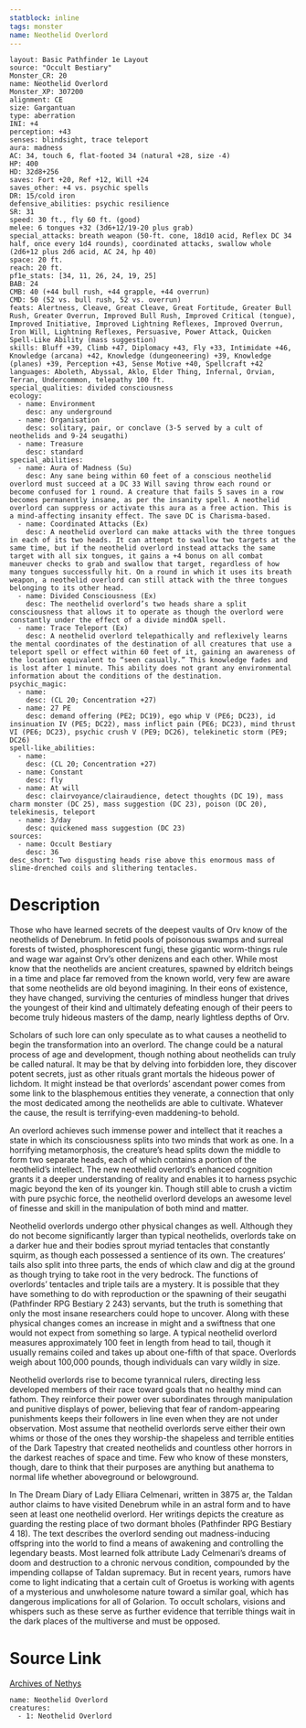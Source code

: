 ```yaml
---
statblock: inline
tags: monster
name: Neothelid Overlord
---
```

```statblock
layout: Basic Pathfinder 1e Layout
source: "Occult Bestiary"
Monster_CR: 20
name: Neothelid Overlord
Monster_XP: 307200
alignment: CE
size: Gargantuan
type: aberration
INI: +4
perception: +43
senses: blindsight, trace teleport
aura: madness
AC: 34, touch 6, flat-footed 34 (natural +28, size -4)
HP: 400
HD: 32d8+256
saves: Fort +20, Ref +12, Will +24
saves_other: +4 vs. psychic spells
DR: 15/cold iron
defensive_abilities: psychic resilience
SR: 31
speed: 30 ft., fly 60 ft. (good)
melee: 6 tongues +32 (3d6+12/19-20 plus grab)
special_attacks: breath weapon (50-ft. cone, 18d10 acid, Reflex DC 34 half, once every 1d4 rounds), coordinated attacks, swallow whole (2d6+12 plus 2d6 acid, AC 24, hp 40)
space: 20 ft.
reach: 20 ft.
pf1e_stats: [34, 11, 26, 24, 19, 25]
BAB: 24
CMB: 40 (+44 bull rush, +44 grapple, +44 overrun)
CMD: 50 (52 vs. bull rush, 52 vs. overrun)
feats: Alertness, Cleave, Great Cleave, Great Fortitude, Greater Bull Rush, Greater Overrun, Improved Bull Rush, Improved Critical (tongue), Improved Initiative, Improved Lightning Reflexes, Improved Overrun, Iron Will, Lightning Reflexes, Persuasive, Power Attack, Quicken Spell-Like Ability (mass suggestion)
skills: Bluff +39, Climb +47, Diplomacy +43, Fly +33, Intimidate +46, Knowledge (arcana) +42, Knowledge (dungeoneering) +39, Knowledge (planes) +39, Perception +43, Sense Motive +40, Spellcraft +42
languages: Aboleth, Abyssal, Aklo, Elder Thing, Infernal, Orvian, Terran, Undercommon, telepathy 100 ft.
special_qualities: divided consciousness
ecology:
  - name: Environment
    desc: any underground
  - name: Organisation
    desc: solitary, pair, or conclave (3-5 served by a cult of neothelids and 9-24 seugathi)
  - name: Treasure
    desc: standard
special_abilities:
  - name: Aura of Madness (Su)
    desc: Any sane being within 60 feet of a conscious neothelid overlord must succeed at a DC 33 Will saving throw each round or become confused for 1 round. A creature that fails 5 saves in a row becomes permanently insane, as per the insanity spell. A neothelid overlord can suppress or activate this aura as a free action. This is a mind-affecting insanity effect. The save DC is Charisma-based.
  - name: Coordinated Attacks (Ex)
    desc: A neothelid overlord can make attacks with the three tongues in each of its two heads. It can attempt to swallow two targets at the same time, but if the neothelid overlord instead attacks the same target with all six tongues, it gains a +4 bonus on all combat maneuver checks to grab and swallow that target, regardless of how many tongues successfully hit. On a round in which it uses its breath weapon, a neothelid overlord can still attack with the three tongues belonging to its other head.
  - name: Divided Consciousness (Ex)
    desc: The neothelid overlord’s two heads share a split consciousness that allows it to operate as though the overlord were constantly under the effect of a divide mindOA spell.
  - name: Trace Teleport (Ex)
    desc: A neothelid overlord telepathically and reflexively learns the mental coordinates of the destination of all creatures that use a teleport spell or effect within 60 feet of it, gaining an awareness of the location equivalent to “seen casually.” This knowledge fades and is lost after 1 minute. This ability does not grant any environmental information about the conditions of the destination.
psychic_magic:
  - name:
    desc: (CL 20; Concentration +27)
  - name: 27 PE
    desc: demand offering (PE2; DC19), ego whip V (PE6; DC23), id insinuation IV (PE5; DC22), mass inflict pain (PE6; DC23), mind thrust VI (PE6; DC23), psychic crush V (PE9; DC26), telekinetic storm (PE9; DC26)
spell-like_abilities:
  - name:
    desc: (CL 20; Concentration +27)
  - name: Constant
    desc: fly
  - name: At will
    desc: clairvoyance/clairaudience, detect thoughts (DC 19), mass charm monster (DC 25), mass suggestion (DC 23), poison (DC 20), telekinesis, teleport
  - name: 3/day
    desc: quickened mass suggestion (DC 23)
sources:
  - name: Occult Bestiary
    desc: 36
desc_short: Two disgusting heads rise above this enormous mass of slime-drenched coils and slithering tentacles.
```
# Description
Those who have learned secrets of the deepest vaults of Orv know of the neothelids of Denebrum. In fetid pools of poisonous swamps and surreal forests of twisted, phosphorescent fungi, these gigantic worm-things rule and wage war against Orv’s other denizens and each other. While most know that the neothelids are ancient creatures, spawned by eldritch beings in a time and place far removed from the known world, very few are aware that some neothelids are old beyond imagining. In their eons of existence, they have changed, surviving the centuries of mindless hunger that drives the youngest of their kind and ultimately defeating enough of their peers to become truly hideous masters of the damp, nearly lightless depths of Orv.

Scholars of such lore can only speculate as to what causes a neothelid to begin the transformation into an overlord. The change could be a natural process of age and development, though nothing about neothelids can truly be called natural. It may be that by delving into forbidden lore, they discover potent secrets, just as other rituals grant mortals the hideous power of lichdom. It might instead be that overlords’ ascendant power comes from some link to the blasphemous entities they venerate, a connection that only the most dedicated among the neothelids are able to cultivate. Whatever the cause, the result is terrifying-even maddening-to behold.

An overlord achieves such immense power and intellect that it reaches a state in which its consciousness splits into two minds that work as one. In a horrifying metamorphosis, the creature’s head splits down the middle to form two separate heads, each of which contains a portion of the neothelid’s intellect. The new neothelid overlord’s enhanced cognition grants it a deeper understanding of reality and enables it to harness psychic magic beyond the ken of its younger kin. Though still able to crush a victim with pure psychic force, the neothelid overlord develops an awesome level of finesse and skill in the manipulation of both mind and matter.

Neothelid overlords undergo other physical changes as well. Although they do not become significantly larger than typical neothelids, overlords take on a darker hue and their bodies sprout myriad tentacles that constantly squirm, as though each possessed a sentience of its own. The creatures’ tails also split into three parts, the ends of which claw and dig at the ground as though trying to take root in the very bedrock. The functions of overlords’ tentacles and triple tails are a mystery. It is possible that they have something to do with reproduction or the spawning of their seugathi (Pathfinder RPG Bestiary 2 243) servants, but the truth is something that only the most insane researchers could hope to uncover. Along with these physical changes comes an increase in might and a swiftness that one would not expect from something so large. A typical neothelid overlord measures approximately 100 feet in length from head to tail, though it usually remains coiled and takes up about one-fifth of that space. Overlords weigh about 100,000 pounds, though individuals can vary wildly in size.

Neothelid overlords rise to become tyrannical rulers, directing less developed members of their race toward goals that no healthy mind can fathom. They reinforce their power over subordinates through manipulation and punitive displays of power, believing that fear of random-appearing punishments keeps their followers in line even when they are not under observation. Most assume that neothelid overlords serve either their own whims or those of the ones they worship-the shapeless and terrible entities of the Dark Tapestry that created neothelids and countless other horrors in the darkest reaches of space and time. Few who know of these monsters, though, dare to think that their purposes are anything but anathema to normal life whether aboveground or belowground.

In The Dream Diary of Lady Elliara Celmenari, written in 3875 ar, the Taldan author claims to have visited Denebrum while in an astral form and to have seen at least one neothelid overlord. Her writings depicts the creature as guarding the resting place of two dormant bholes (Pathfinder RPG Bestiary 4 18). The text describes the overlord sending out madness-inducing offspring into the world to find a means of awakening and controlling the legendary beasts. Most learned folk attribute Lady Celmenari’s dreams of doom and destruction to a chronic nervous condition, compounded by the impending collapse of Taldan supremacy. But in recent years, rumors have come to light indicating that a certain cult of Groetus is working with agents of a mysterious and unwholesome nature toward a similar goal, which has dangerous implications for all of Golarion. To occult scholars, visions and whispers such as these serve as further evidence that terrible things wait in the dark places of the multiverse and must be opposed.
# Source Link
[Archives of Nethys](https://aonprd.com/MonsterDisplay.aspx?ItemName=Neothelid%20Overlord)
```encounter-table
name: Neothelid Overlord
creatures:
  - 1: Neothelid Overlord
```
